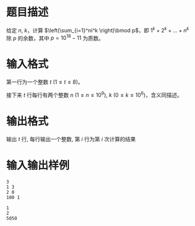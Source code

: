 # 题目描述

给定 $n$, $k$，计算 $\left(\sum_{i=1}^ni^k \right)\bmod p$，即 $1^k+2^k+...+n^k$ 除 $p$ 的余数，其中 $p={10}^{18}-11$ 为质数。

# 输入格式

第一行为一个整数 $t~(1 \leq t \leq 8)$。

接下来 $t$ 行每行有两个整数 $n~(1 \leq n \leq {10}^9),~k~(0 \leq k \leq {10}^6)$，含义同描述。

# 输出格式

输出 $t$ 行, 每行输出一个整数, 第 $i$ 行为第 $i$ 次计算的结果

# 输入输出样例

```input1
3
1 3
2 0
100 1
```

```output1
1
2
5050
```
